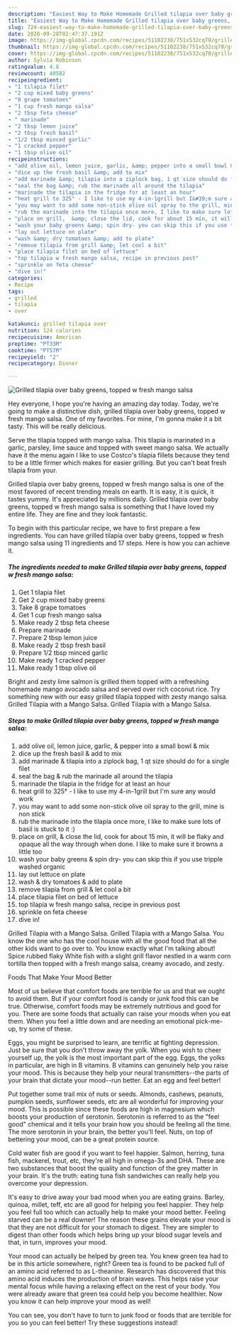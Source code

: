 ```yaml
---
description: "Easiest Way to Make Homemade Grilled tilapia over baby greens, topped w fresh mango salsa"
title: "Easiest Way to Make Homemade Grilled tilapia over baby greens, topped w fresh mango salsa"
slug: 724-easiest-way-to-make-homemade-grilled-tilapia-over-baby-greens-topped-w-fresh-mango-salsa
date: 2020-09-28T02:47:37.191Z
image: https://img-global.cpcdn.com/recipes/51102238/751x532cq70/grilled-tilapia-over-baby-greens-topped-w-fresh-mango-salsa-recipe-main-photo.jpg
thumbnail: https://img-global.cpcdn.com/recipes/51102238/751x532cq70/grilled-tilapia-over-baby-greens-topped-w-fresh-mango-salsa-recipe-main-photo.jpg
cover: https://img-global.cpcdn.com/recipes/51102238/751x532cq70/grilled-tilapia-over-baby-greens-topped-w-fresh-mango-salsa-recipe-main-photo.jpg
author: Sylvia Robinson
ratingvalue: 4.8
reviewcount: 40582
recipeingredient:
- "1 tilapia filet"
- "2 cup mixed baby greens"
- "8 grape tomatoes"
- "1 cup fresh mango salsa"
- "2 tbsp feta cheese"
- " marinade"
- "2 tbsp lemon juice"
- "2 tbsp fresh basil"
- "1/2 tbsp minced garlic"
- "1 cracked pepper"
- "1 tbsp olive oil"
recipeinstructions:
- "add olive oil, lemon juice, garlic, &amp; pepper into a small bowl &amp; mix"
- "dice up the fresh basil &amp; add to mix"
- "add marinade &amp; tilapia into a ziplock bag, 1 qt size should do for a single filet"
- "seal the bag &amp; rub the marinade all around the tilapia"
- "marinade the tilapia in the fridge for at least an hour"
- "heat grill to 325° - I like to use my 4-in-1grill but I&#39;m sure any would work"
- "you may want to add some non-stick olive oil spray to the grill, mine is non stick"
- "rub the marinade into the tilapia once more, I like to make sure lots of basil is stuck to it :)"
- "place on grill,  &amp; close the lid, cook for about 15 min, it will be flaky and opaque all the way through when done.  I like to make sure it browns a little too"
- "wash your baby greens &amp; spin dry- you can skip this if you use tripple washed organic"
- "lay out lettuce on plate"
- "wash &amp; dry tomatoes &amp; add to plate"
- "remove tilapia from grill &amp; let cool a bit"
- "place tilapia filet on bed of lettuce"
- "top tilapia w fresh mango salsa, recipe in previous post"
- "sprinkle on feta cheese"
- "dive in!"
categories:
- Recipe
tags:
- grilled
- tilapia
- over

katakunci: grilled tilapia over 
nutrition: 124 calories
recipecuisine: American
preptime: "PT33M"
cooktime: "PT57M"
recipeyield: "2"
recipecategory: Dinner

---
```



![Grilled tilapia over baby greens, topped w fresh mango salsa](https://img-global.cpcdn.com/recipes/51102238/751x532cq70/grilled-tilapia-over-baby-greens-topped-w-fresh-mango-salsa-recipe-main-photo.jpg)

Hey everyone, I hope you're having an amazing day today. Today, we're going to make a distinctive dish, grilled tilapia over baby greens, topped w fresh mango salsa. One of my favorites. For mine, I'm gonna make it a bit tasty. This will be really delicious.

Serve the tilapia topped with mango salsa. This tilapia is marinated in a garlic, parsley, lime sauce and topped with sweet mango salsa. We actually have it the menu again I like to use Costco&#39;s tilapia fillets because they tend to be a little firmer which makes for easier grilling. But you can&#39;t beat fresh tilapia from your.

Grilled tilapia over baby greens, topped w fresh mango salsa is one of the most favored of recent trending meals on earth. It is easy, it is quick, it tastes yummy. It's appreciated by millions daily. Grilled tilapia over baby greens, topped w fresh mango salsa is something that I have loved my entire life. They are fine and they look fantastic.


To begin with this particular recipe, we have to first prepare a few ingredients. You can have grilled tilapia over baby greens, topped w fresh mango salsa using 11 ingredients and 17 steps. Here is how you can achieve it.

<!--inarticleads1-->

##### The ingredients needed to make Grilled tilapia over baby greens, topped w fresh mango salsa:

1. Get 1 tilapia filet
1. Get 2 cup mixed baby greens
1. Take 8 grape tomatoes
1. Get 1 cup fresh mango salsa
1. Make ready 2 tbsp feta cheese
1. Prepare  marinade
1. Prepare 2 tbsp lemon juice
1. Make ready 2 tbsp fresh basil
1. Prepare 1/2 tbsp minced garlic
1. Make ready 1 cracked pepper
1. Make ready 1 tbsp olive oil


Bright and zesty lime salmon is grilled them topped with a refreshing homemade mango avocado salsa and served over rich coconut rice. Try something new with our easy grilled tilapia topped with zesty mango salsa. Grilled Tilapia with a Mango Salsa. Grilled Tilapia with a Mango Salsa. 

<!--inarticleads2-->

##### Steps to make Grilled tilapia over baby greens, topped w fresh mango salsa:

1. add olive oil, lemon juice, garlic, &amp; pepper into a small bowl &amp; mix
1. dice up the fresh basil &amp; add to mix
1. add marinade &amp; tilapia into a ziplock bag, 1 qt size should do for a single filet
1. seal the bag &amp; rub the marinade all around the tilapia
1. marinade the tilapia in the fridge for at least an hour
1. heat grill to 325° - I like to use my 4-in-1grill but I&#39;m sure any would work
1. you may want to add some non-stick olive oil spray to the grill, mine is non stick
1. rub the marinade into the tilapia once more, I like to make sure lots of basil is stuck to it :)
1. place on grill,  &amp; close the lid, cook for about 15 min, it will be flaky and opaque all the way through when done.  I like to make sure it browns a little too
1. wash your baby greens &amp; spin dry- you can skip this if you use tripple washed organic
1. lay out lettuce on plate
1. wash &amp; dry tomatoes &amp; add to plate
1. remove tilapia from grill &amp; let cool a bit
1. place tilapia filet on bed of lettuce
1. top tilapia w fresh mango salsa, recipe in previous post
1. sprinkle on feta cheese
1. dive in!


Grilled Tilapia with a Mango Salsa. Grilled Tilapia with a Mango Salsa. You know the one who has the cool house with all the good food that all the other kids want to go over to. You know exactly what I&#39;m talking about! Spice rubbed flaky White fish with a slight grill flavor nestled in a warm corn tortilla then topped with a fresh mango salsa, creamy avocado, and zesty. 

Foods That Make Your Mood Better


Most of us believe that comfort foods are terrible for us and that we ought to avoid them. But if your comfort food is candy or junk food this can be true. Otherwise, comfort foods may be extremely nutritious and good for you. There are some foods that actually can raise your moods when you eat them. When you feel a little down and are needing an emotional pick-me-up, try some of these.

Eggs, you might be surprised to learn, are terrific at fighting depression. Just be sure that you don't throw away the yolk. When you wish to cheer yourself up, the yolk is the most important part of the egg. Eggs, the yolks in particular, are high in B vitamins. B vitamins can genuinely help you raise your mood. This is because they help your neural transmitters--the parts of your brain that dictate your mood--run better. Eat an egg and feel better!

Put together some trail mix of nuts or seeds. Almonds, cashews, peanuts, pumpkin seeds, sunflower seeds, etc are all wonderful for improving your mood. This is possible since these foods are high in magnesium which boosts your production of serotonin. Serotonin is referred to as the "feel good" chemical and it tells your brain how you should be feeling all the time. The more serotonin in your brain, the better you'll feel. Nuts, on top of bettering your mood, can be a great protein source.

Cold water fish are good if you want to feel happier. Salmon, herring, tuna fish, mackerel, trout, etc, they're all high in omega-3s and DHA. These are two substances that boost the quality and function of the grey matter in your brain. It's the truth: eating tuna fish sandwiches can really help you overcome your depression. 

It's easy to drive away your bad mood when you are eating grains. Barley, quinoa, millet, teff, etc are all good for helping you feel happier. They help you feel full too which can actually help to make your mood better. Feeling starved can be a real downer! The reason these grains elevate your mood is that they are not difficult for your stomach to digest. They are simpler to digest than other foods which helps bring up your blood sugar levels and that, in turn, improves your mood.

Your mood can actually be helped by green tea. You knew green tea had to be in this article somewhere, right? Green tea is found to be packed full of an amino acid referred to as L-theanine. Research has discovered that this amino acid induces the production of brain waves. This helps raise your mental focus while having a relaxing effect on the rest of your body. You were already aware that green tea could help you become healthier. Now you know it can help improve your mood as well!

You can see, you don't have to turn to junk food or foods that are terrible for you so you can feel better! Try  these suggestions  instead!

